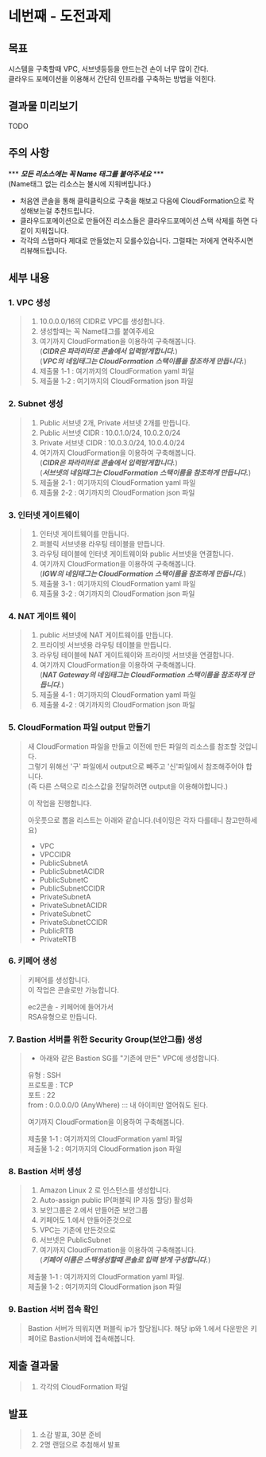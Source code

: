 # 네번째 - 도전과제

## 목표
시스템을 구축할때 VPC, 서브넷등등을 만드는건 손이 너무 많이 간다.   
클라우드 포메이션을 이용해서 간단히 인프라를 구축하는 방법을 익힌다.


## 결과물 미리보기
TODO

## 주의 사항

*** ***모든 리소스에는 꼭 Name 태그를 붙여주세요*** ***   
(Name태그 없는 리소스는 불시에 지워버립니다.)

* 처음엔 콘솔을 통해 클릭클릭으로 구축을 해보고 다음에 CloudFormation으로 작성해보는걸 추천드립니다.
* 클라우드포메이션으로 만들어진 리소스들은 클라우드포메이션 스택 삭제를 하면 다같이 지워집니다.
* 각각의 스탭마다 제대로 만들었는지 모를수있습니다. 그럴때는 저에게 연락주시면 리뷰해드립니다.

## 세부 내용

### 1. VPC 생성
> 1. 10.0.0.0/16의 CIDR로 VPC를 생성합니다. 
> 2. 생성할때는 꼭 Name태그를 붙여주세요
> 3. 여기까지 CloudFormation을 이용하여 구축해봅니다.   
>  (***CIDR은 파라미터로 콘솔에서 입력받게합니다.***)   
>  (***VPC의 네임태그는 CloudFormation 스택이름을 참조하게 만듭니다.***)
> 4. 제출물 1-1 : 여기까지의 CloudFormation yaml 파일 
> 5. 제출물 1-2 : 여기까지의 CloudFormation json 파일

### 2. Subnet 생성
> 1. Public 서브넷 2개, Private 서브넷 2개를 만듭니다.
> 2. Public 서브넷 CIDR : 10.0.1.0/24, 10.0.2.0/24 
> 3. Private 서브넷 CIDR : 10.0.3.0/24, 10.0.4.0/24 
> 4. 여기까지 CloudFormation을 이용하여 구축해봅니다.   
>  (***CIDR은 파라미터로 콘솔에서 입력받게합니다.***)   
>  (***서브넷의 네임태그는 CloudFormation 스택이름을 참조하게 만듭니다.***)
> 5. 제출물 2-1 : 여기까지의 CloudFormation yaml 파일
> 6. 제출물 2-2 : 여기까지의 CloudFormation json 파일

### 3. 인터넷 게이트웨이
> 1. 인터넷 게이트웨이를 만듭니다.
> 2. 퍼블릭 서브넷용 라우팅 테이블을 만듭니다.
> 3. 라우팅 테이블에 인터넷 게이트웨이와 public 서브넷을 연결합니다.
> 4. 여기까지 CloudFormation을 이용하여 구축해봅니다.    
>  (***IGW의 네임태그는 CloudFormation 스택이름을 참조하게 만듭니다.***)
> 5. 제출물 3-1 : 여기까지의 CloudFormation yaml 파일
> 6. 제출물 3-2 : 여기까지의 CloudFormation json 파일


### 4. NAT 게이트 웨이
> 1. public 서브넷에 NAT 게이트웨이를 만듭니다.
> 2. 프라이빗 서브넷용 라우팅 테이블을 만듭니다.
> 3. 라우팅 테이블에 NAT 게이트웨이와 프라이빗 서브넷을 연결합니다.
> 4. 여기까지 CloudFormation을 이용하여 구축해봅니다.   
>  (***NAT Gateway의 네임태그는 CloudFormation 스택이름을 참조하게 만듭니다.***)
> 5. 제출물 4-1 : 여기까지의 CloudFormation yaml 파일
> 6. 제출물 4-2 : 여기까지의 CloudFormation json 파일

### 5. CloudFormation 파일 output 만들기
> 새 CloudFormation 파일을 만들고 이전에 만든 파일의 리소스를 참조할 것입니다.   
> 그렇기 위해선 '구' 파일에서 output으로 빼주고 '신'파일에서 참조해주어야 합니다.   
> (즉 다른 스택으로 리소스값을 전달하려면 output을 이용해야합니다.)   
>    
> 이 작업을 진행합니다.   
>     
> 아웃풋으로 뽑을 리스트는 아래와 같습니다.(네이밍은 각자 다를테니 참고만하세요)
> * VPC
> * VPCCIDR
> * PublicSubnetA
> * PublicSubnetACIDR
> * PublicSubnetC
> * PublicSubnetCCIDR
> * PrivateSubnetA
> * PrivateSubnetACIDR
> * PrivateSubnetC
> * PrivateSubnetCCIDR
> * PublicRTB
> * PrivateRTB

### 6. 키페어 생성
> 키페어를 생성합니다.    
> 이 작업은 콘솔로만 가능합니다.   
>    
> ec2콘솔 - 키페어에 들어가서   
> RSA유형으로 만듭니다.



### 7. Bastion 서버를 위한 Security Group(보안그룹) 생성
> * 아래와 같은 Bastion SG를 "기존에 만든" VPC에 생성합니다.   
>    
> 유형 : SSH   
> 프로토콜 : TCP   
> 포트 : 22   
> from : 0.0.0.0/0 (AnyWhere)  ::: 내 아이피만 열어줘도 된다.
>   
> 여기까지 CloudFormation을 이용하여 구축해봅니다.   
>   
> 제출물 1-1 : 여기까지의 CloudFormation yaml 파일   
> 제출물 1-2 : 여기까지의 CloudFormation json 파일


### 8. Bastion 서버 생성 
> 1. Amazon Linux 2 로 인스턴스를 생성합니다.
> 2. Auto-assign public IP(퍼블릭 IP 자동 할당) 활성화
> 3. 보안그룹은 2.에서 만들어준 보안그룹
> 4. 키페어도 1.에서 만들어준것으로
> 5. VPC는 기존에 만든것으로
> 6. 서브넷은 PublicSubnet   
> 7. 여기까지 CloudFormation을 이용하여 구축해봅니다.   
>    (***키페어 이름은 스택생성할때 콘솔로 입력 받게 구성합니다.***)   
>    
> 제출물 1-1 : 여기까지의 CloudFormation yaml 파일.  
> 제출물 1-2 : 여기까지의 CloudFormation json 파일


### 9. Bastion 서버 접속 확인
> Bastion 서버가 띄워지면 퍼블릭 ip가 할당됩니다. 해당 ip와 1.에서 다운받은 키페어로 Bastion서버에 접속해봅니다.   




## 제출 결과물
> 1. 각각의 CloudFormation 파일

## 발표
> 1. 소감 발표, 30분 준비
> 2. 2명 랜덤으로 추첨해서 발표
